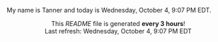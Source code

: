 My name is Tanner and today is Wednesday, October 4, 9:07 PM EDT.

<p align="center">This <i>README</i> file is generated <b>every 3 hours</b>!</br>Last refresh: Wednesday, October 4, 9:07 PM EDT<br /></p>
